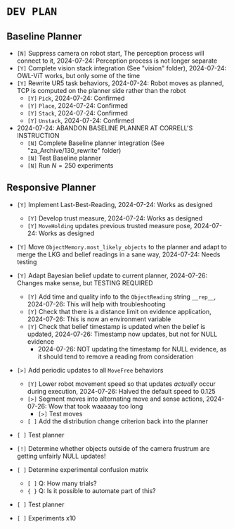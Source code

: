 # `DEV PLAN`

## Baseline Planner
* `[N]` Suppress camera on robot start, The perception process will connect to it, 2024-07-24: Perception process is not longer separate
* `[Y]` Complete vision stack integration (See "vision" folder), 2024-07-24: OWL-ViT works, but only some of the time
* `[Y]` Rewrite UR5 task behaviors, 2024-07-24: Robot moves as planned, TCP is computed on the planner side rather than the robot
    - `[Y]` `Pick`, 2024-07-24: Confirmed
    - `[Y]` `Place`, 2024-07-24: Confirmed
    - `[Y]` `Stack`, 2024-07-24: Confirmed
    - `[Y]` `Unstack`, 2024-07-24: Confirmed
* 2024-07-24: ABANDON BASELINE PLANNER AT CORRELL'S INSTRUCTION
    - `[N]` Complete Baseline planner integration (See "za_Archive/130_rewrite" folder)
    - `[N]` Test Baseline planner
    - `[N]` Run $N=250$ experiments


## Responsive Planner
* `[Y]` Implement Last-Best-Reading, 2024-07-24: Works as designed
    - `[Y]` Develop trust measure, 2024-07-24: Works as designed
    - `[Y]` `MoveHolding` updates previous trusted measure pose, 2024-07-24: Works as designed
* `[Y]` Move `ObjectMemory.most_likely_objects` to the planner and adapt to merge the LKG and belief readings in a sane way, 2024-07-24: Needs testing
* `[Y]` Adapt Bayesian belief update to current planner, 2024-07-26: Changes make sense, but TESTING REQUIRED
    - `[Y]` Add time and quality info to the `ObjectReading` string `__rep__`, 2024-07-26: This will help with troubleshooting
    - `[Y]` Check that there is a distance limit on evidence application, 2024-07-26: This is now an environment variable
    - `[Y]` Check that belief timestamp is updated when the belief is updated, 2024-07-26: Timestamp now updates, but not for NULL evidence
        * 2024-07-26: NOT updating the timestamp for NULL evidence, as it should tend to remove a reading from consideration
    
* `[>]` Add periodic updates to all `MoveFree` behaviors
    - `[Y]` Lower robot movement speed so that updates *actually* occur during execution, 2024-07-26: Halved the default speed to 0.125
    - `[>]` Segment moves into alternating move and sense actions, 2024-07-26: Wow that took waaaaay too long
        * `[>]` Test moves 
    - `[ ]` Add the distribution change criterion back into the planner 
* `[ ]` Test planner

* `[!]` Determine whether objects outside of the camera frustrum are getting unfairly NULL updates!

* `[ ]` Determine experimental confusion matrix
    - `[ ]` Q: How many trials?
    - `{ }` Q: Is it possible to automate part of this?

* `[ ]` Test planner
* `[ ]` Experiments x10
